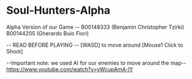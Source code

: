 # Soul-Hunters-Alpha
 Alpha Version of our Game -- 
B00148333 (Benjamin Christopher Tzirki)
B00144205 (Gherardo Buio Fiori)

-- READ BEFORE PLAYING --
[WASD] to move around
[Mouse1 Click to Shoot]

--Important note: we used AI for our enemies to move around the map--
https://www.youtube.com/watch?v=yWcupAmA-lY
